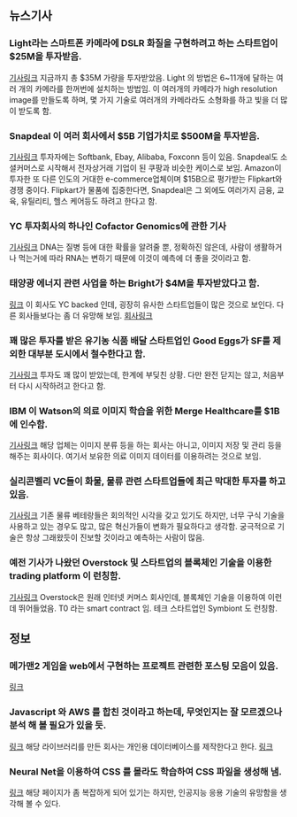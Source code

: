 ## 뉴스기사 

### Light라는 스마트폰 카메라에 DSLR 화질을 구현하려고 하는 스타트업이 $25M을 투자받음.
[기사링크](http://www.forbes.com/sites/aarontilley/2015/07/30/light-raises-25-million-to-put-dslr-quality-camera-in-your-next-smartphone/)
지금까지 총 $35M 가량을 투자받았음. Light 의 방법은 6~11개에 달하는 여러 개의 카메라를 한꺼번에 설치하는 방법임. 
이 여러개의 카메라가 high resolution image를 만들도록 하며, 몇 가지 기술로 여러개의 카메라라도 소형화를 하고 빛을 더 많이 받도록 함.

### Snapdeal 이 여러 회사에서 $5B 기업가치로 $500M을 투자받음.
[기사링크](http://recode.net/2015/08/02/indias-snapdeal-an-amazon-competitor-raises-500-million-from-alibaba-foxconn-and-softbank/)
투자자에는 Softbank, Ebay, Alibaba, Foxconn 등이 있음. Snapdeal도 소셜커머스로 시작해서 전자상거래 기업이 된 쿠팡과 비슷한 케이스로 보임.
Amazon이 투자한 또 다른 인도의 거대한 e-commerce업체이며 $15B으로 평가받는 Flipkart와 경쟁 중이다.
Flipkart가 물품에 집중한다면, Snapdeal은 그 외에도 여러가지 금융, 교육, 유틸리티, 헬스 케어등도 하려고 한다고 함.

### YC 투자회사의 하나인 Cofactor Genomics에 관한 기사
[기사링크](http://techcrunch.com/2015/07/31/cofactor-genomics/)
DNA는 질병 등에 대한 확률을 알려줄 뿐, 정확하진 않은데, 사람이 생활하거나 먹는거에 따라 RNA는 변하기 때문에 이것이 예측에 더 좋을 것이라고 함.

### 태양광 에너지 관련 사업을 하는 Bright가 $4M을 투자받았다고 함.
[링크](https://medium.com/@JGreenberger/bright-raises-4m-to-bring-solar-to-the-developing-world-ae3d07abc93a)
이 회사도 YC backed 인데, 굉장히 유사한 스타트업들이 많은 것으로 보인다.
다른 회사들보다는 좀 더 유망해 보임. [회사링크](https://www.thinkbright.mx/?lang=en)

### 꽤 많은 투자를 받은 유기농 식품 배달 스타트업인 Good Eggs가 SF를 제외한 대부분 도시에서 철수한다고 함.
[기사링크](http://techcrunch.com/2015/08/05/good-eggs-layoffs/)
투자도 꽤 많이 받았는데, 한계에 부딪친 상황. 다만 완전 닫지는 않고, 처음부터 다시 시작하려고 한다고 함.

### IBM 이 Watson의 의료 이미지 학습을 위한 Merge Healthcare를 $1B에 인수함.
[기사링크](http://bits.blogs.nytimes.com/2015/08/06/ibm-adds-medical-images-to-watson-buying-merge-healthcare-for-1-billion)
해당 업체는 이미지 분류 등을 하는 회사는 아니고, 이미지 저장 및 관리 등을 해주는 회사이다.
여기서 보유한 의료 이미지 데이터를 이용하려는 것으로 보임.

### 실리콘벨리 VC들이 화물, 물류 관련 스타트업들에 최근 막대한 투자를 하고 있음.
[기사링크](http://www.wsj.com/articles/freight-startups-attract-silicon-valleys-attention-1438875678)
기존 물류 베테랑들은 회의적인 시각을 갖고 있기도 하지만, 너무 구식 기술을 사용하고 있는 경우도 많고, 많은 혁신가들이 변화가 필요하다고 생각함.
궁극적으로 기술은 항상 그래왔듯이 진보할 것이라고 예측하는 사람이 많음.

### 예전 기사가 나왔던 Overstock 및 스타트업의 블록체인 기술을 이용한 trading platform 이 런칭함.
[기사링크](http://blogs.wsj.com/moneybeat/2015/08/05/bitbeat-smart-contracts-land-on-wall-street/)
Overstock은 원래 인터넷 커머스 회사인데, 블록체인 기술을 이용하여 이런데 뛰어들었음. T0 라는 smart contract 임.
테크 스타트업인 Symbiont 도 런칭함.



## 정보

### 메가맨2 게임을 web에서 구현하는 프로젝트 관련한 포스팅 모음이 있음.
[링크](https://medium.com/recreating-megaman-2-using-js-webgl)

### Javascript 와 AWS 를 합친 것이라고 하는데, 무엇인지는 잘 모르겠으나 분석 해 볼 필요가 있을 듯.
[링크](https://github.com/servant-app/JAWS)
해당 라이브러리를 만든 회사는 개인용 데이터베이스를 제작한다고 한다. [링크](https://www.servant.co/)

### Neural Net을 이용하여 CSS 를 몰라도 학습하여 CSS 파일을 생성해 냄.
[링크](http://www.gwern.net/AB%20testing#training-a-neural-net-to-generate-css)
해당 페이지가 좀 복잡하게 되어 있기는 하지만, 인공지능 응용 기술의 유망함을 생각해 볼 수 있다.


